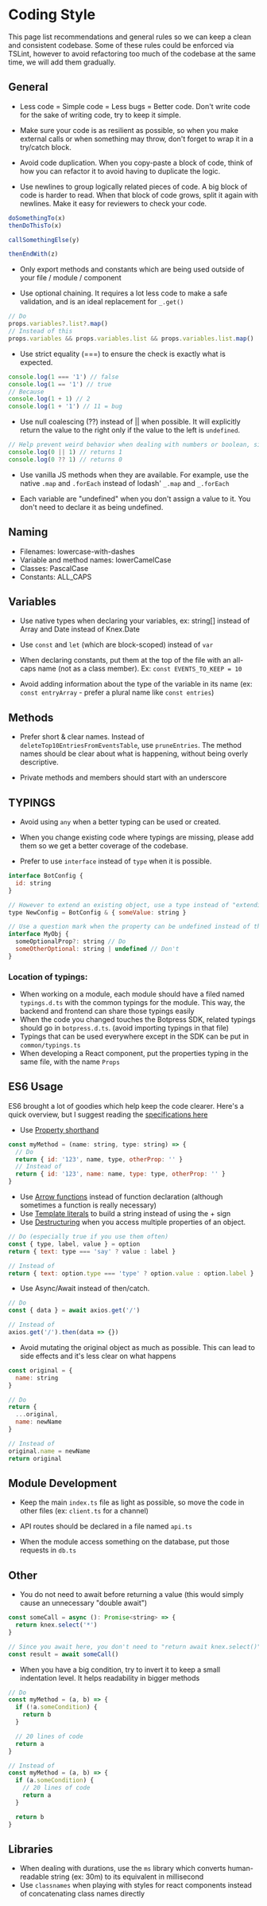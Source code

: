 # Coding Style

This page list recommendations and general rules so we can keep a clean and consistent codebase. Some of these rules could be enforced via TSLint, however to avoid refactoring too much of the codebase at the same time, we will add them gradually.

## General

- Less code = Simple code = Less bugs = Better code. Don't write code for the sake of writing code, try to keep it simple.

- Make sure your code is as resilient as possible, so when you make external calls or when something may throw, don't forget to wrap it in a try/catch block.

- Avoid code duplication. When you copy-paste a block of code, think of how you can refactor it to avoid having to duplicate the logic.

- Use newlines to group logically related pieces of code. A big block of code is harder to read. When that block of code grows, split it again with newlines. Make it easy for reviewers to check your code.

```js
doSomethingTo(x)
thenDoThisTo(x)

callSomethingElse(y)

thenEndWith(z)
```

- Only export methods and constants which are being used outside of your file / module / component

- Use optional chaining. It requires a lot less code to make a safe validation, and is an ideal replacement for `_.get()`

```js
// Do
props.variables?.list?.map()
// Instead of this
props.variables && props.variables.list && props.variables.list.map()
```

- Use strict equality (===) to ensure the check is exactly what is expected.

```js
console.log(1 === '1') // false
console.log(1 == '1') // true
// Because
console.log(1 + 1) // 2
console.log(1 + '1') // 11 = bug
```

- Use null coalescing (??) instead of || when possible. It will explicitly return the value to the right only if the value to the left is `undefined`.

```js
// Help prevent weird behavior when dealing with numbers or boolean, since false or 0 will return the other value
console.log(0 || 1) // returns 1
console.log(0 ?? 1) // returns 0
```

- Use vanilla JS methods when they are available. For example, use the native `.map` and `.forEach` instead of lodash' `_.map` and `_.forEach`

- Each variable are "undefined" when you don't assign a value to it. You don't need to declare it as being undefined.

## Naming

- Filenames: lowercase-with-dashes
- Variable and method names: lowerCamelCase
- Classes: PascalCase
- Constants: ALL_CAPS

## Variables

- Use native types when declaring your variables, ex: string[] instead of Array<string> and Date instead of Knex.Date

- Use `const` and `let` (which are block-scoped) instead of `var`

- When declaring constants, put them at the top of the file with an all-caps name (not as a class member). Ex: `const EVENTS_TO_KEEP = 10`

- Avoid adding information about the type of the variable in its name (ex: `const entryArray` - prefer a plural name like `const entries`)

## Methods

- Prefer short & clear names. Instead of `deleteTop10EntriesFromEventsTable`, use `pruneEntries`. The method names should be clear about what is happening, without being overly descriptive.

- Private methods and members should start with an underscore

## TYPINGS

- Avoid using `any` when a better typing can be used or created.

- When you change existing code where typings are missing, please add them so we get a better coverage of the codebase.

- Prefer to use `interface` instead of `type` when it is possible.

```js
interface BotConfig {
  id: string
}

// However to extend an existing object, use a type instead of "extending" the interface (it's more clear when you add multiple elements)
type NewConfig = BotConfig & { someValue: string }

// Use a question mark when the property can be undefined instead of the literal "undefined"
interface MyObj {
  someOptionalProp?: string // Do
  someOtherOptional: string | undefined // Don't
}
```

### Location of typings:

- When working on a module, each module should have a filed named `typings.d.ts` with the common typings for the module. This way, the backend and frontend can share those typings easily
- When the code you changed touches the Botpress SDK, related typings should go in `botpress.d.ts`. (avoid importing typings in that file)
- Typings that can be used everywhere except in the SDK can be put in `common/typings.ts`
- When developing a React component, put the properties typing in the same file, with the name `Props`

## ES6 Usage

ES6 brought a lot of goodies which help keep the code clearer. Here's a quick overview, but I suggest reading the [specifications here](http://es6-features.org)

- Use [Property shorthand](http://es6-features.org/#PropertyShorthand)

```js
const myMethod = (name: string, type: string) => {
  // Do
  return { id: '123', name, type, otherProp: '' }
  // Instead of
  return { id: '123', name: name, type: type, otherProp: '' }
}
```

- Use [Arrow functions](http://es6-features.org/#ExpressionBodies) instead of function declaration (although sometimes a function is really necessary)
- Use [Template literals](http://es6-features.org/#StringInterpolation) to build a string instead of using the + sign
- Use [Destructuring](http://es6-features.org/#ObjectMatchingShorthandNotation) when you access multiple properties of an object.

```js
// Do (especially true if you use them often)
const { type, label, value } = option
return { text: type === 'say' ? value : label }

// Instead of
return { text: option.type === 'type' ? option.value : option.label }
```

- Use Async/Await instead of then/catch.

```js
// Do
const { data } = await axios.get('/')

// Instead of
axios.get('/').then(data => {})
```

- Avoid mutating the original object as much as possible. This can lead to side effects and it's less clear on what happens

```js
const original = {
  name: string
}

// Do
return {
  ...original,
  name: newName
}

// Instead of
original.name = newName
return original
```

## Module Development

- Keep the main `index.ts` file as light as possible, so move the code in other files (ex: `client.ts` for a channel)

- API routes should be declared in a file named `api.ts`

- When the module access something on the database, put those requests in `db.ts`

## Other

- You do not need to await before returning a value (this would simply cause an unnecessary "double await")

```js
const someCall = async (): Promise<string> => {
  return knex.select('*')
}

// Since you await here, you don't need to "return await knex.select()".
const result = await someCall()
```

- When you have a big condition, try to invert it to keep a small indentation level. It helps readability in bigger methods

```js
// Do
const myMethod = (a, b) => {
  if (!a.someCondition) {
    return b
  }

  // 20 lines of code
  return a
}

// Instead of
const myMethod = (a, b) => {
  if (a.someCondition) {
    // 20 lines of code
    return a
  }

  return b
}
```

## Libraries

- When dealing with durations, use the `ms` library which converts human-readable string (ex: 30m) to its equivalent in millisecond
- Use `classnames` when playing with styles for react components instead of concatenating class names directly

